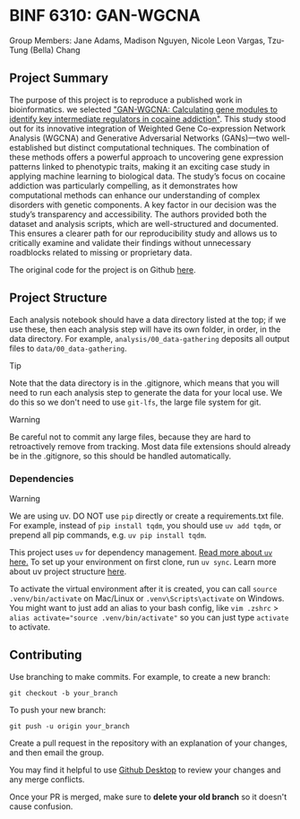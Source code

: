 # BINF 6310: GAN-WGCNA
Group Members: Jane Adams, Madison Nguyen, Nicole Leon Vargas, Tzu-Tung (Bella) Chang

## Project Summary

The purpose of this project is to reproduce a published work in bioinformatics. we selected ["GAN-WGCNA: Calculating gene modules to identify key intermediate regulators in cocaine addiction"](https://journals.plos.org/plosone/article?id=10.1371/journal.pone.0311164#sec019). This study stood out for its innovative integration of Weighted Gene Co-expression Network Analysis (WGCNA) and Generative Adversarial Networks (GANs)—two well-established but distinct computational techniques. The combination of these methods offers a powerful approach to uncovering gene expression patterns linked to phenotypic traits, making it an exciting case study in applying machine learning to biological data. The study’s focus on cocaine addiction was particularly compelling, as it demonstrates how computational methods can enhance our understanding of complex disorders with genetic components. A key factor in our decision was the study’s transparency and accessibility. The authors provided both the dataset and analysis scripts, which are well-structured and documented. This ensures a clearer path for our reproducibility study and allows us to critically examine and validate their findings without unnecessary roadblocks related to missing or proprietary data.

The original code for the project is on Github [here](https://github.com/baicalin/GAN-WGCNA).

## Project Structure

Each analysis notebook should have a data directory listed at the top; if we use these, then each analysis step will have its own folder, in order, in the data directory. For example, `analysis/00_data-gathering` deposits all output files to `data/00_data-gathering`. 

> [!TIP]  
>  Note that the data directory is in the .gitignore, which means that you will need to run each analysis step to generate the data for your local use. We do this so we don't need to use `git-lfs`, the large file system for git.

> [!WARNING]  
> Be careful not to commit any large files, because they are hard to retroactively remove from tracking. Most data file extensions should already be in the .gitignore, so this should be handled automatically.

### Dependencies
> [!WARNING]  
> We are using uv. DO NOT use `pip` directly or create a requirements.txt file. For example, instead of `pip install tqdm`, you should use `uv add tqdm`, or prepend all pip commands, e.g. `uv pip install tqdm`.

This project uses `uv` for dependency management. [Read more about `uv` here.](https://docs.astral.sh/uv/guides/projects/#managing-dependencies) To set up your environment on first clone, run `uv sync`. Learn more about uv project structure [here](https://docs.astral.sh/uv/guides/projects/#project-structure).

To activate the virtual environment after it is created, you can call `source .venv/bin/activate` on Mac/Linux or `.venv\Scripts\activate` on Windows. You might want to just add an alias to your bash config, like `vim .zshrc` > `alias activate="source .venv/bin/activate"` so you can just type `activate` to activate.

## Contributing

Use branching to make commits. For example, to create a new branch:

`git checkout -b your_branch`

To push your new branch:

`git push -u origin your_branch`

Create a pull request in the repository with an explanation of your changes, and then email the group.

You may find it helpful to use [Github Desktop](https://github.com/apps/desktop) to review your changes and any merge conflicts.

Once your PR is merged, make sure to **delete your old branch** so it doesn't cause confusion.